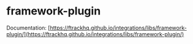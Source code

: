# framework-plugin

Documentation: [https://ftrackhq.github.io/integrations/libs/framework-plugin/](https://ftrackhq.github.io/integrations/libs/framework-plugin/)

